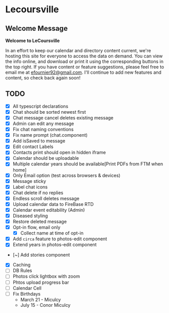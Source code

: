 # Lecoursville

## Welcome Message
__Welcome to LeCoursville__

In an effort to keep our calendar and directory content current, we're hosting this site for everyone to access the data on demand. You can view the info online, and download or print it using the corresponding buttons in the top right. If you have content or feature suggestions, please feel free to email me at efournier92@gmail.com. I'll continue to add new features and content, so check back again soon!

## TODO
* [X] All typescript declarations
* [X] Chat should be sorted newest first
* [X] Chat message cancel deletes existing message
* [X] Admin can edit any message
* [X] Fix chat naming conventions
* [X] Fix name prompt (chat.component)
* [X] Add isSaved to message
* [X] Edit contact Labels
* [X] Contacts print should open in hidden iframe
* [X] Calendar should be uploadable
* [X] Multiple calendar years should be available[Print PDFs from FTM when home]
* [X] Only Email option (test across browsers & devices)
* [X] Message sticky
* [X] Label chat icons
* [X] Chat delete if no replies
* [X] Endless scroll deletes message
* [X] Upload calendar data to FireBase RTD
* [X] Calendar event editability (Admin)
* [X] Diseased styling
* [X] Restore deleted message
* [X] Opt-in flow, email only
  - [X] Collect name at time of opt-in
* [X] Add `circa` feature to photos-edit component
* [X] Extend years in photos-edit component
* [~] Add stories component
* [X] Caching
* [ ] DB Rules
* [ ] Photos click lightbox with zoom
* [ ] Phtos upload progress bar
* [ ] Calendar Cell
* [ ] Fix Birthdays
  - March 21 - Miculcy
  - July 15 - Conor Miculcy

